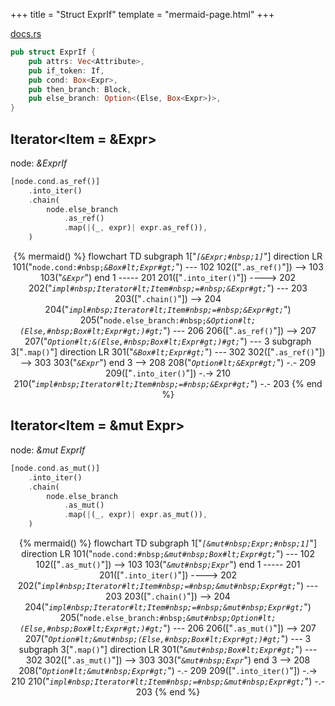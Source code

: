 +++
title = "Struct ExprIf"
template = "mermaid-page.html"
+++

[docs.rs](https://docs.rs/syn/latest/syn/struct.ExprIf.html)

```rust
pub struct ExprIf {
    pub attrs: Vec<Attribute>,
    pub if_token: If,
    pub cond: Box<Expr>,
    pub then_branch: Block,
    pub else_branch: Option<(Else, Box<Expr>)>,
}
```

## Iterator<Item = &Expr>

node: *&ExprIf*

```rust
[node.cond.as_ref()]
    .into_iter()
    .chain(
        node.else_branch
            .as_ref()
            .map(|(_, expr)| expr.as_ref()),
    )
```

<center>

{% mermaid() %}
    flowchart TD
        subgraph 1["<code><em>[&Expr;#nbsp;1]</em></code>"]
            direction LR
            101("<code>node.cond:#nbsp;<em>&Box#lt;Expr#gt;</em></code>") --- 102
            102(["<code>.as_ref()</code>"]) --> 103
            103("<code><em>&Expr</em></code>")
        end
        1 ----- 201
        201(["<code>.into_iter()</code>"]) ----> 202
        202("<code><em>impl#nbsp;Iterator#lt;Item#nbsp;=#nbsp;&Expr#gt;</em></code>") --- 203
        203(["<code>.chain()</code>"]) --> 204
        204("<code><em>impl#nbsp;Iterator#lt;Item#nbsp;=#nbsp;&Expr#gt;</em></code>")
        205("<code>node.else_branch:#nbsp;<em>&Option#lt;(Else,#nbsp;Box#lt;Expr#gt;)#gt;</em></code>") --- 206
        206(["<code>.as_ref()</code>"]) --> 207
        207("<code><em>Option#lt;&(Else,#nbsp;Box#lt;Expr#gt;)#gt;</em></code>") --- 3
        subgraph 3["<code>.map()</code>"]
            direction LR
            301("<code><em>&Box#lt;Expr#gt;</em></code>") --- 302
            302(["<code>.as_ref()</code>"]) --> 303
            303("<code><em>&Expr</em></code>")
        end
        3 --> 208
        208("<code><em>Option#lt;&Expr#gt;</em></code>") -.- 209
        209(["<code>.into_iter()</code>"]) -.-> 210
        210("<code><em>impl#nbsp;Iterator#lt;Item#nbsp;=#nbsp;&Expr#gt;</em></code>") -.- 203
{% end %}

</center>

## Iterator<Item = &mut Expr>

node: *&mut ExprIf*

```rust
[node.cond.as_mut()]
    .into_iter()
    .chain(
        node.else_branch
            .as_mut()
            .map(|(_, expr)| expr.as_mut()),
    )
```

<center>

{% mermaid() %}
    flowchart TD
        subgraph 1["<code><em>[&mut#nbsp;Expr;#nbsp;1]</em></code>"]
            direction LR
            101("<code>node.cond:#nbsp;<em>&mut#nbsp;Box#lt;Expr#gt;</em></code>") --- 102
            102(["<code>.as_mut()</code>"]) --> 103
            103("<code><em>&mut#nbsp;Expr</em></code>")
        end
        1 ----- 201
        201(["<code>.into_iter()</code>"]) ----> 202
        202("<code><em>impl#nbsp;Iterator#lt;Item#nbsp;=#nbsp;&mut#nbsp;Expr#gt;</em></code>") --- 203
        203(["<code>.chain()</code>"]) --> 204
        204("<code><em>impl#nbsp;Iterator#lt;Item#nbsp;=#nbsp;&mut#nbsp;Expr#gt;</em></code>")
        205("<code>node.else_branch:#nbsp;<em>&mut#nbsp;Option#lt;(Else,#nbsp;Box#lt;Expr#gt;)#gt;</em></code>") --- 206
        206(["<code>.as_mut()</code>"]) --> 207
        207("<code><em>Option#lt;&mut#nbsp;(Else,#nbsp;Box#lt;Expr#gt;)#gt;</em></code>") --- 3
        subgraph 3["<code>.map()</code>"]
            direction LR
            301("<code><em>&mut#nbsp;Box#lt;Expr#gt;</em></code>") --- 302
            302(["<code>.as_mut()</code>"]) --> 303
            303("<code><em>&mut#nbsp;Expr</em></code>")
        end
        3 --> 208
        208("<code><em>Option#lt;&mut#nbsp;Expr#gt;</em></code>") -.- 209
        209(["<code>.into_iter()</code>"]) -.-> 210
        210("<code><em>impl#nbsp;Iterator#lt;Item#nbsp;=#nbsp;&mut#nbsp;Expr#gt;</em></code>") -.- 203
{% end %}

</center>
